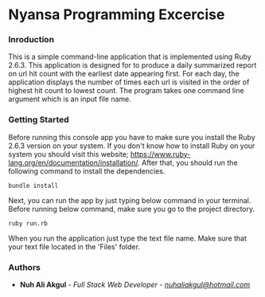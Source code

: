 # Nyansa Programming Excercise

### Inroduction

This is a simple command-line application that is implemented using Ruby 2.6.3. This application is designed for to produce a daily summarized report on url hit count with the earliest date appearing first. For each day, the application displays the number of times each url is visited in the order of highest hit count to lowest count. The program takes one command line argument which is an input file name.

### Getting Started

Before running this console app you have to make sure you install the Ruby 2.6.3 version on your system. If you don't know how to install Ruby on your system you should visit this website; https://www.ruby-lang.org/en/documentation/installation/. After that, you should run the following command to install the dependencies.

```
bundle install
```

Next, you can run the app by just typing below command in your terminal. Before running below command, make sure you go to the project directory.

```
ruby run.rb
```

When you run the application just type the text file name. Make sure that your text file located in the 'Files' folder.

### Authors

* **Nuh Ali Akgul** - *Full Stack Web Developer* - *nuhaliakgul@hotmail.com*